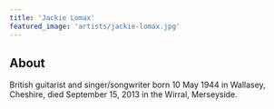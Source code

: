 ```yaml
---
title: 'Jackie Lomax'
featured_image: 'artists/jackie-lomax.jpg'
---
```


## About

British guitarist and singer/songwriter born 10 May 1944 in Wallasey, Cheshire,
died September 15, 2013 in the Wirral, Merseyside.

